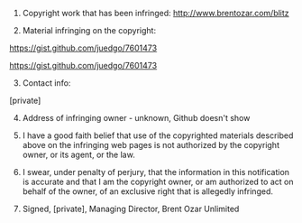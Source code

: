 1. Copyright work that has been infringed: http://www.brentozar.com/blitz

2. Material infringing on the copyright:

https://gist.github.com/juedgo/7601473

<https://gist.github.com/juedgo/7601473>

3. Contact info:

[private]

4. Address of infringing owner - unknown, Github doesn't show

5. I have a good faith belief that use of the copyrighted materials
described above on the infringing web pages is not authorized by the
copyright owner, or its agent, or the law.

6. I swear, under penalty of perjury, that the information in this
notification is accurate and that I am the copyright owner, or am
authorized to act on behalf of the owner, of an exclusive right that is
allegedly infringed.

7. Signed, [private], Managing Director, Brent Ozar Unlimited

